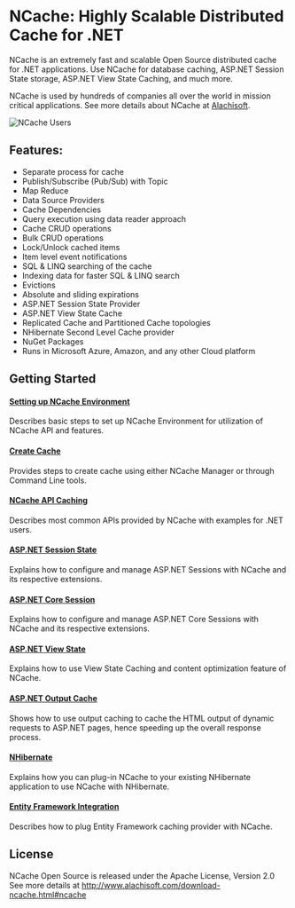 # NCache: Highly Scalable Distributed Cache for .NET

NCache is an extremely fast and scalable Open Source distributed cache for .NET applications. Use NCache for database caching, ASP.NET Session State storage, ASP.NET View State Caching, and much more.

NCache is used by hundreds of companies all over the world in mission critical applications. See more details about NCache at [Alachisoft](http://www.alachisoft.com/).

![NCache Users](http://www.alachisoft.com/images/customer-logos/customers-index.jpg)

## Features:

-   Separate process for cache
-   Publish/Subscribe (Pub/Sub) with Topic 
-   Map Reduce
-   Data Source Providers
-   Cache Dependencies   
-   Query execution using data reader approach	
-   Cache CRUD operations
-	Bulk CRUD operations
-	Lock/Unlock cached items
-	Item level event notifications
-	SQL & LINQ searching of the cache    
-	Indexing data for faster SQL & LINQ search
-	Evictions
-	Absolute and sliding expirations
-	ASP.NET Session State Provider
-	ASP.NET View State Cache
-	Replicated Cache and Partitioned Cache topologies
-	NHibernate Second Level Cache provider
-	NuGet Packages
-	Runs in Microsoft Azure, Amazon, and any other Cloud platform


## Getting Started


#### [Setting up NCache Environment](http://www.alachisoft.com/resources/docs/ncache/getting-started-guide/set-up-ncache-environment.html)
Describes basic steps to set up NCache Environment for utilization of NCache API and features.

#### [Create Cache](http://www.alachisoft.com/resources/docs/ncache/getting-started-guide/create-cache.html)
Provides steps to create cache using either NCache Manager or through Command Line tools.

#### [NCache API Caching](http://www.alachisoft.com/resources/docs/ncache/getting-started-guide/api-caching.html)
Describes most common APIs provided by NCache with examples for .NET users.

#### [ASP.NET Session State](http://www.alachisoft.com/resources/docs/ncache/getting-started-guide/aspnet-session-state.html)
Explains how to configure and manage ASP.NET Sessions with NCache and its respective extensions.

#### [ASP.NET Core Session](http://www.alachisoft.com/resources/docs/ncache/getting-started-guide/aspnet-core-session.html)
Explains how to configure and manage ASP.NET Core Sessions with NCache and its respective extensions.

#### [ASP.NET View State](http://www.alachisoft.com/resources/docs/ncache/getting-started-guide/aspnet-view-state.html)
Explains how to use View State Caching and content optimization feature of NCache.

#### [ASP.NET Output Cache](http://www.alachisoft.com/resources/docs/ncache/getting-started-guide/aspnet-output-cache.html)
Shows how to use output caching to cache the HTML output of dynamic requests to ASP.NET pages, hence speeding up the overall response process.

#### [NHibernate](http://www.alachisoft.com/resources/docs/ncache/getting-started-guide/nhibernate.html)
Explains how you can plug-in NCache to your existing NHibernate application to use NCache with NHibernate.

#### [Entity Framework Integration](http://www.alachisoft.com/resources/docs/ncache/getting-started-guide/entity-framework.html)
Describes how to plug Entity Framework caching provider with NCache.

## License
NCache Open Source is released under the Apache License, Version 2.0
See more details at http://www.alachisoft.com/download-ncache.html#ncache
